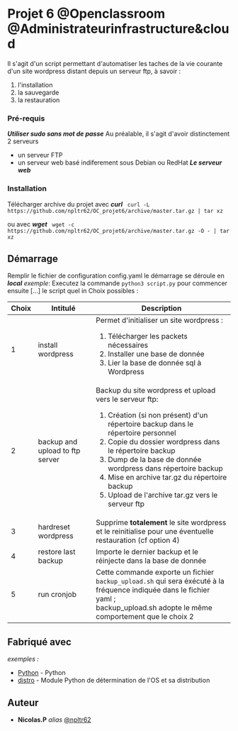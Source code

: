 # Projet 6 @Openclassroom @Administrateurinfrastructure&cloud

Il s'agit d'un script permettant d'automatiser les taches de la vie courante d'un site wordpress distant depuis un serveur ftp, à savoir :

1. l'installation
2. la sauvegarde
3. la restauration

### Pré-requis
***Utiliser sudo sans mot de passe***
Au préalable, il s'agit d'avoir distinctement 2 serveurs
- un serveur FTP
- un serveur web basé indiferement sous Debian ou RedHat
***Le serveur web***

### Installation
Télécharger archive du projet avec ***curl***
`` curl -L https://github.com/npltr62/OC_projet6/archive/master.tar.gz | tar xz``

ou avec ***wget***
`` wget -c https://github.com/npltr62/OC_projet6/archive/master.tar.gz -O - | tar xz``

## Démarrage
Remplir le fichier de configuration config.yaml
le démarrage se déroule en ***local***
_exemple_: Executez la commande ``python3 script.py`` pour commencer ensuite [...]
le script quel in
Choix possibles :

|   Choix   |  Intitulé    |  Description    |
|-----------|--------------|------------------|
|   1   |  install wordpress    |    Permet d'initialiser un site wordpress :   <ol><li>Télécharger les packets nécessaires</li><li>Installer une base de donnée</li><li>Lier la base de donnée sql à Wordpress</li></ol>    |
|   2   |  backup and upload to ftp server    |    Backup du site wordpress et upload vers le serveur ftp: <ol><li> Création (si non présent) d'un répertoire backup dans le répertoire personnel</li><li> Copie du dossier wordpress dans le répertoire backup</li><li> Dump de la base de donnée wordpress dans répertoire backup</li><li> Mise en archive tar.gz du répertoire backup</li><li> Upload de l'archive tar.gz vers le serveur ftp</li></ol>   |
|   3   |  hardreset wordpress    |    Supprime **totalement** le site wordpress et le reinitialise pour une éventuelle restauration (cf option 4)    |
|   4   | restore last backup    |    Importe le dernier backup et le réinjecte dans la base de donnée     |
|   5   |  run cronjob    |    Cette commande exporte un fichier ``backup_upload.sh`` qui sera éxécuté à la fréquence indiquée dans le fichier yaml ; <br> backup_upload.sh adopte le même comportement que le choix 2  |



## Fabriqué avec

_exemples :_
* [Python](https://www.python.org/) - Python
* [distro](https://github.com/python-distro/distro) - Module Python de détermination de l'OS et sa distribution

## Auteur
* **Nicolas.P** _alias_ [@npltr62](https://github.com/npltr62)


